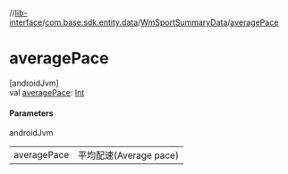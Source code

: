 //[lib-interface](../../../index.md)/[com.base.sdk.entity.data](../index.md)/[WmSportSummaryData](index.md)/[averagePace](average-pace.md)

# averagePace

[androidJvm]\
val [averagePace](average-pace.md): [Int](https://kotlinlang.org/api/latest/jvm/stdlib/kotlin/-int/index.html)

#### Parameters

androidJvm

| | |
|---|---|
| averagePace | 平均配速(Average pace) |
